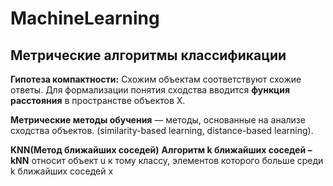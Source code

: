 # MachineLearning
## Метрические алгоритмы классификации
__Гипотеза компактности:__
Схожим объектам соответствуют схожие ответы.
Для формализации понятия сходства вводится __функция расстояния__ в
пространстве объектов X. 

__Метрические методы обучения__ — методы, основанные на анализе сходства
объектов. (similarity-based learning, distance-based learning).

__KNN(Метод ближайших соседей)__
__Алгоритм k ближайших соседей – kNN__ относит объект u к тому классу,
элементов которого больше среди k ближайших соседей x



